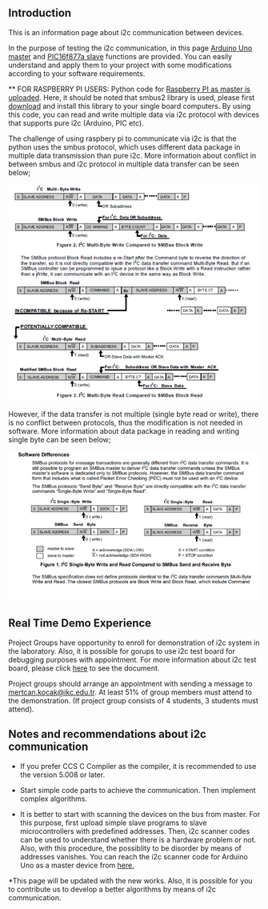 ## Introduction

This is an information page about i2c communication between devices. 

In the purpose of testing the i2c communication, in this page [Arduino Uno master](https://github.com/ikcmechatronics/ikcmechatronics.github.io/blob/master/i2c/Codes/Master/i2cMaster/i2cMaster.ino) and [PIC16f877a slave](https://github.com/ikcmechatronics/ikcmechatronics.github.io/blob/master/i2c/Codes/Slave/i2cSlave/i2cSlave.c) functions are provided. You can easily understand and apply them to your project with some modifications according to your software requirements.

** FOR RASPBERRY PI USERS: Python code for [Raspberry PI as master is uploaded](https://github.com/ikcmechatronics/ikcmechatronics.github.io/blob/master/i2c/Codes/Master/i2cMaster/i2cRaspberryMaster.py). Here, it should be noted that smbus2 library is used, please first [download](https://github.com/kplindegaard/smbus2) and install this library to your single board computers. By using this code, you can read and write multiple data via i2c protocol with devices that supports pure i2c (Arduino, PIC etc).

The challenge of using raspbery pi to communicate via i2c is that the python uses the smbus protocol, which uses different data package in multiple data transmission than pure i2c. More information about conflict in between smbus and i2c protocol in multiple data transfer can be seen below;

![image](https://github.com/ikcmechatronics/ikcmechatronics.github.io/blob/master/i2c/i2c_smd_multiple_byte.PNG)

However, if the data transfer is not multiple (single byte read or write), there is no conflict between protocols, thus the modification is not needed in software. More information about data package in reading and writing single byte can be seen below;

![image](https://github.com/ikcmechatronics/ikcmechatronics.github.io/blob/master/i2c/i2c_smd_single_byte.PNG)

## Real Time Demo Experience
Project Groups have opportunity to enroll for demonstration of i2c system in the laboratory. Also, it is possible for gorups to use i2c test board for debugging purposes with appointment. For more information about i2c test board, please click [here](https://github.com/ikcmechatronics/ikcmechatronics.github.io/blob/master/i2c/i2c%20Hardware%20Board/i2c%20Test%20Board%20Information%20Document.pdf) to see the document.

Project groups should arrange an appointment with sending a message to mertcan.kocak@ikc.edu.tr. At least 51% of group members must attend to the demonstration. (If project group consists of 4 students, 3 students must attend).

## Notes and recommendations about i2c communication

* If you prefer CCS C Compiler as the compiler, it is recommended to use the version 5.008 or later.

* Start simple code parts to achieve the communication. Then implement complex algorithms.

* It is better to start with scanning the devices on the bus from master. For this purpose, first upload simple slave programs to slave microcontrollers with predefined addresses. Then, i2c scanner codes can be used to understand whether there is a hardware problem or not. Also, with this procedure, the possiblity to be disorder by means of addresses vanishes. You can reach the i2c scanner code for Arduino Uno as a master device from [here.](https://github.com/ikcmechatronics/ikcmechatronics.github.io/blob/master/i2c/Codes/Master/i2cScanner/i2cScanner.ino)

*This page will be updated with the new works. Also, it is possible for you to contribute us to develop a better algorithms by means of i2c communication.
